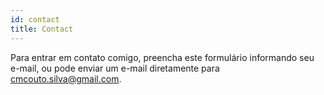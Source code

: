```yaml
---
id: contact
title: Contact
---
```


Para entrar em contato comigo, preencha este formulário informando seu e-mail, ou pode enviar um e-mail diretamente para [cmcouto.silva@gmail.com]().
